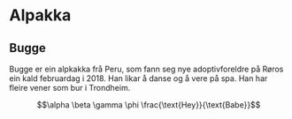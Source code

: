 # Alpakka
## Bugge
Bugge er ein alpkakka frå Peru, som fann seg nye adoptivforeldre på Røros ein kald februardag i 2018. Han likar å danse og å vere på spa. 
Han har fleire vener som bur i Trondheim. 

$$\alpha \beta \gamma \phi \frac{\text{Hey}}{\text{Babe}}$$
